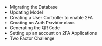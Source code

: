 - Migrating the Database 
- Updating Model
- Creating a User Controller to enable 2FA
- Creating an Auth Provider class
- Generating the QR Code
- Setting up an account on 2FA Applications
- Two Factor Challenge
